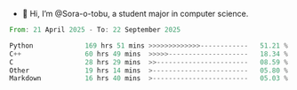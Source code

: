 - 👋 Hi, I’m @Sora-o-tobu, a student major in computer science.

<!--START_SECTION:waka-->

```rust
From: 21 April 2025 - To: 22 September 2025

Python             169 hrs 51 mins >>>>>>>>>>>>>------------   51.21 %
C++                60 hrs 49 mins  >>>>>--------------------   18.34 %
C                  28 hrs 29 mins  >>-----------------------   08.59 %
Other              19 hrs 14 mins  >------------------------   05.80 %
Markdown           16 hrs 40 mins  >------------------------   05.03 %
```

<!--END_SECTION:waka-->

<!---
<img align='center' src='https://raw.githubusercontent.com/Sora-o-tobu/Sora-o-tobu/main/OneLastSora.png' width='410px'>
--->
<!---
Sora-o-tobu/Sora-o-tobu is a ✨ special ✨ repository because its `README.md` (this file) appears on your GitHub profile.
You can click the Preview link to take a look at your changes.
--->
